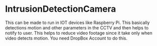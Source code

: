 # IntrusionDetectionCamera
This can be made to run in IOT devices like Raspberry Pi. This basically detections motion and other parameters in the CCTV and then helps to notify to user.
This helps to reduce video footage since it take only when video detects motion.
You need DropBox Account to do this.
